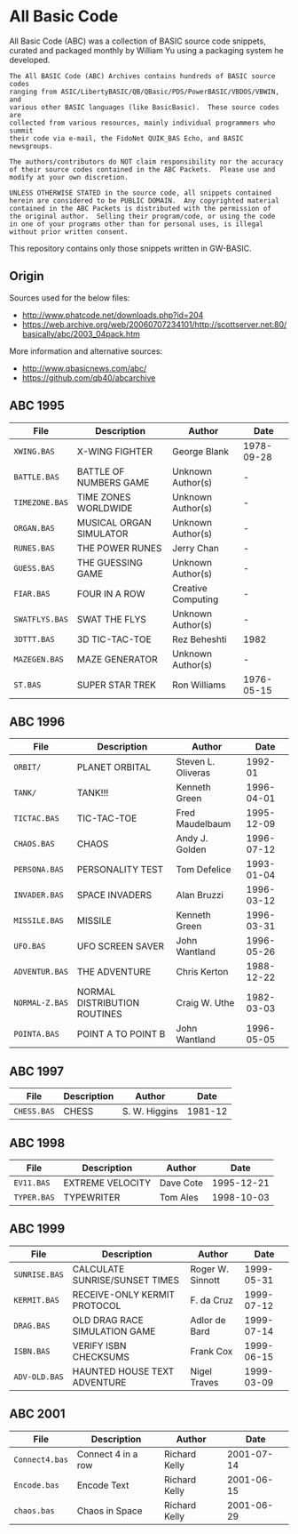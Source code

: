 

All Basic Code
==============

All Basic Code (ABC) was a collection of BASIC source code snippets,
curated and packaged monthly by William Yu using a packaging system he developed.

    The All BASIC Code (ABC) Archives contains hundreds of BASIC source codes
    ranging from ASIC/LibertyBASIC/QB/QBasic/PDS/PowerBASIC/VBDOS/VBWIN, and
    various other BASIC languages (like BasicBasic).  These source codes are
    collected from various resources, mainly individual programmers who summit
    their code via e-mail, the FidoNet QUIK_BAS Echo, and BASIC newsgroups.

    The authors/contributors do NOT claim responsibility nor the accuracy
    of their source codes contained in the ABC Packets.  Please use and
    modify at your own discretion.

    UNLESS OTHERWISE STATED in the source code, all snippets contained
    herein are considered to be PUBLIC DOMAIN.  Any copyrighted material
    contained in the ABC Packets is distributed with the permission of
    the original author.  Selling their program/code, or using the code
    in one of your programs other than for personal uses, is illegal
    without prior written consent.

This repository contains only those snippets written in GW-BASIC.

Origin
------

Sources used for the below files:
- http://www.phatcode.net/downloads.php?id=204  
- https://web.archive.org/web/20060707234101/http://scottserver.net:80/basically/abc/2003_04pack.htm  

More information and alternative sources:
- http://www.qbasicnews.com/abc/  
- https://github.com/qb40/abcarchive  


ABC 1995
--------

| File           | Description                   | Author             | Date
|----------------|-------------------------------|--------------------|--------------
| `XWING.BAS`    | X-WING FIGHTER                | George Blank       | 1978-09-28
| `BATTLE.BAS`   | BATTLE OF NUMBERS GAME        | Unknown Author(s)  | -
| `TIMEZONE.BAS` | TIME ZONES WORLDWIDE          | Unknown Author(s)  | -
| `ORGAN.BAS`    | MUSICAL ORGAN SIMULATOR       | Unknown Author(s)  | -
| `RUNES.BAS`    | THE POWER RUNES               | Jerry Chan         | -
| `GUESS.BAS`    | THE GUESSING GAME             | Unknown Author(s)  | -
| `FIAR.BAS`     | FOUR IN A ROW                 | Creative Computing | -
| `SWATFLYS.BAS` | SWAT THE FLYS                 | Unknown Author(s)  | -
| `3DTTT.BAS`    | 3D TIC-TAC-TOE                | Rez Beheshti       | 1982
| `MAZEGEN.BAS`  | MAZE GENERATOR                | Unknown Author(s)  | -
| `ST.BAS`       | SUPER STAR TREK               | Ron Williams       | 1976-05-15


ABC 1996
--------

| File           | Description                   | Author             | Date
|----------------|-------------------------------|--------------------|--------------
| `ORBIT/`       | PLANET ORBITAL                | Steven L. Oliveras | 1992-01
| `TANK/`        | TANK!!!                       | Kenneth Green      | 1996-04-01
| `TICTAC.BAS`   | TIC-TAC-TOE                   | Fred Maudelbaum    | 1995-12-09
| `CHAOS.BAS`    | CHAOS                         | Andy J. Golden     | 1996-07-12
| `PERSONA.BAS`  | PERSONALITY TEST              | Tom Defelice       | 1993-01-04
| `INVADER.BAS`  | SPACE INVADERS                | Alan Bruzzi        | 1996-03-12
| `MISSILE.BAS`  | MISSILE                       | Kenneth Green      | 1996-03-31
| `UFO.BAS`      | UFO SCREEN SAVER              | John Wantland      | 1996-05-26
| `ADVENTUR.BAS` | THE ADVENTURE                 | Chris Kerton       | 1988-12-22
| `NORMAL-Z.BAS` | NORMAL DISTRIBUTION ROUTINES  | Craig W. Uthe      | 1982-03-03
| `POINTA.BAS`   | POINT A TO POINT B            | John Wantland      | 1996-05-05


ABC 1997
--------

| File           | Description                   | Author             | Date
|----------------|-------------------------------|--------------------|--------------
| `CHESS.BAS`    | CHESS                         | S. W. Higgins      | 1981-12


ABC 1998
--------

| File           | Description                   | Author             | Date
|----------------|-------------------------------|--------------------|--------------
| `EV11.BAS`     | EXTREME VELOCITY              | Dave Cote          | 1995-12-21
| `TYPER.BAS`    | TYPEWRITER                    | Tom Ales           | 1998-10-03

ABC 1999
--------

| File           | Description                   | Author             | Date
|----------------|-------------------------------|--------------------|--------------
| `SUNRISE.BAS`  | CALCULATE SUNRISE/SUNSET TIMES| Roger W. Sinnott   | 1999-05-31
| `KERMIT.BAS`   | RECEIVE-ONLY KERMIT PROTOCOL  | F. da Cruz         | 1999-07-12
| `DRAG.BAS`     | OLD DRAG RACE SIMULATION GAME | Adlor de Bard      | 1999-07-14
| `ISBN.BAS`     | VERIFY ISBN CHECKSUMS         | Frank Cox          | 1999-06-15
| `ADV-OLD.BAS`  | HAUNTED HOUSE TEXT ADVENTURE  | Nigel Traves       | 1999-03-09

ABC 2001
--------

| File           | Description                   | Author             | Date
|----------------|-------------------------------|--------------------|--------------
| `Connect4.bas` | Connect 4 in a row            | Richard Kelly      | 2001-07-14
| `Encode.bas`   | Encode Text                   | Richard Kelly      | 2001-06-15
| `chaos.bas`    | Chaos in Space                | Richard Kelly      | 2001-06-29
